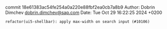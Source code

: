 commit 18e61383ac54fe254a0a220e88fbf2ea0cb7a8b9
Author: Dobrin Dimchev <dobrin.dimchev@sap.com>
Date:   Tue Oct 29 16:22:25 2024 +0200

    refactor(ui5-shellbar): apply max-width on search input (#10106)
